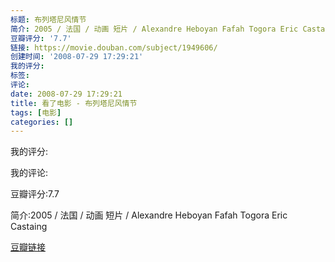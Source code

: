 ```yaml
---
标题: 布列塔尼风情节
简介: 2005 / 法国 / 动画 短片 / Alexandre Heboyan Fafah Togora Eric Castaing
豆瓣评分: '7.7'
链接: https://movie.douban.com/subject/1949606/
创建时间: '2008-07-29 17:29:21'
我的评分:
标签:
评论:
date: 2008-07-29 17:29:21
title: 看了电影 - 布列塔尼风情节
tags: [电影]
categories: []
---
```


我的评分:

我的评论:

豆瓣评分:7.7

简介:2005 / 法国 / 动画 短片 / Alexandre Heboyan Fafah Togora Eric Castaing

[豆瓣链接](https://movie.douban.com/subject/1949606/)

